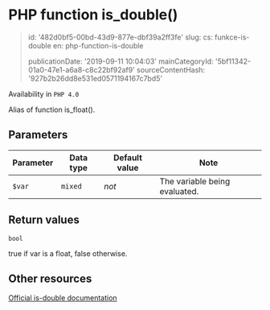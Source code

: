 PHP function is_double()
========================

> id: '482d0bf5-00bd-43d9-877e-dbf39a2ff3fe'
> slug:
> 	cs: funkce-is-double
> 	en: php-function-is-double
> 
> publicationDate: '2019-09-11 10:04:03'
> mainCategoryId: '5bf11342-01a0-47e1-a6a8-c8c22bf92af9'
> sourceContentHash: '927b2b26dd8e531ed0571194167c7bd5'

Availability in `PHP 4.0`

Alias of function is_float().


Parameters
--------------

| Parameter | Data type | Default value | Note |
|-----|-----|-----|-----|
| `$var` | `mixed` | *not* | The variable being evaluated. |


Return values
----------------

`bool`

true if var is a float,
false otherwise.

Other resources
------------

[Official is-double documentation](https://www.php.net/manual/en/function.is-double.php)
